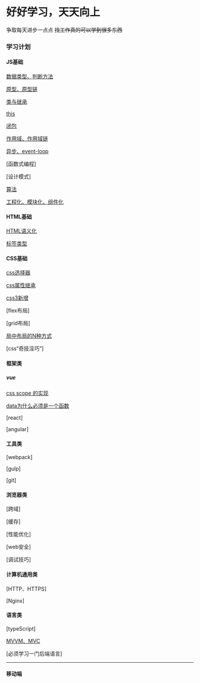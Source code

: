 # 好好学习，天天向上
争取每天进步一点点
~~找工作真的可以学到很多东西~~
### 学习计划
#### JS基础
[数据类型、判断方法](./js/datatype.md)

[原型、原型链](./js/prototype.md)
   
[类与继承](./js/class.md)

[this](./js/this.md)

[闭包](./js/closure.md)

[作用域、作用域链](./js/scope.md)

[异步、event-loop](./js/async.md)

[函数式编程]

[设计模式]

[算法](./js/algorithms.md)

[工程化、模块化、组件化](./js/global.md)

#### HTML基础
[HTML语义化](./html/semantic.md)

[标签类型](./html/tag.md)

#### CSS基础
[css选择器](./css/selector.md)

[css属性继承](./css/inherit.md)

[css3新增](./css/add.md)

[flex布局]

[grid布局]

[局中布局的N种方式](./css/center-layout.md)

[css“奇技淫巧”]

#### 框架类
##### vue
[css scope 的实现](./frame/vue/scope.md)

[data为什么必须是一个函数](./frame/vue/data为什么是一个函数.md)

[react]

[angular]
#### 工具类
[webpack]

[gulp]

[git]

#### 浏览器类
[跨域]

[缓存]

[性能优化]

[web安全]

[调试技巧]

#### 计算机通用类
[HTTP、HTTPS]

[Nginx]

#### 语言类
[typeScript]

[MVVM、MVC](./language/mvc-mvvm.md)

[必须学习一门后端语言]

---
#### 移动端